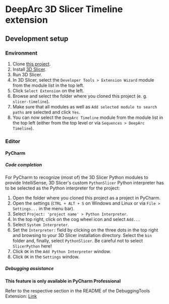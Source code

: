 # DeepArc 3D Slicer Timeline extension

## Development setup

### Environment

1. Clone [this project](https://github.com/DLR-SC/slicer-timeline).
1. Install [3D Slicer](https://download.slicer.org/).
1. Run 3D Slicer.
1. In 3D Slicer, select the `Developer Tools > Extension Wizard` module from the module list in the top left. 
1. Click `Select Extension` on the left.
1. Browse and select the folder where you cloned this project (e. g. `slicer-timeline`).
1. Make sure that all modules as well as `Add selected module to search paths` are selected and click `Yes`.
1. You can now select the `DeepArc Timeline` module from the module list in the top left (either from the top level or via
   `Sequences > DeepArc Timeline`).

### Editor

#### PyCharm

##### Code completion

For PyCharm to recognize (most of) the 3D Slicer Python modules to provide IntelliSense, 3D Slicer's custom
`PythonSlicer` Python interpreter has to be selected as the Python interpreter for the project:

1. Open the folder where you cloned this project as a project in PyCharm.
1. Open the settings (`CTRL + ALT + S` on Windows and Linux or via `File > Settings...` in the menu bar).
1. Select `Project: 'project name' > Python Interpreter`.
1. In the top right, click on the cog wheel icon and select `Add...`
1. Select `System Interpreter`.
1. Set the `Interpreter:` field by clicking on the three dots in the top right and browsing to your 3D Slicer
   installation directory. Select the `bin` folder and, finally, select `PythonSlicer`. Be careful not to select
   `SlicerPython` here!
1. Click `OK` in the `Add Python Interpreter` window.
1. Click `OK` in the `Settings` window.

##### Debugging assistance

**This feature is only available in PyCharm Professional**

Refer to the respective section in the README of the DebuggingTools Extension:
[Link](https://github.com/SlicerRt/SlicerDebuggingTools#instructions-for-pycharm)
